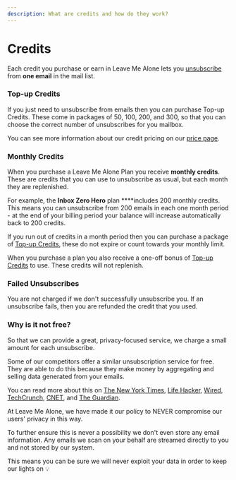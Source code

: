 ```yaml
---
description: What are credits and how do they work?
---
```


# Credits

Each credit you purchase or earn in Leave Me Alone lets you [unsubscribe ](unsubscribing.md)from **one email** in the mail list.

### Top-up Credits

If you just need to unsubscribe from emails then you can purchase Top-up Credits. These come in packages of 50, 100, 200, and 300, so that you can choose the correct number of unsubscribes for you mailbox.

You can see more information about our credit pricing on our [price page](https://leavemealone.app/pricing).

### Monthly Credits

When you purchase a Leave Me Alone Plan you receive **monthly credits**. These are credits that you can use to unsubscribe as usual, but each month they are replenished.

For example, the **Inbox Zero Hero** plan ****includes 200 monthly credits. This means you can unsubscribe from 200 emails in each one month period - at the end of your billing period your balance will increase automatically back to 200 credits.

If you run out of credits in a month period then you can purchase a package of [Top-up Credits](credits.md#top-up-credits), these do not expire or count towards your monthly limit.

When you purchase a plan you also receive a one-off bonus of [Top-up Credits](credits.md#top-up-credits) to use. These credits will not replenish.



### Failed Unsubscribes

You are not charged if we don't successfully unsubscribe you. If an unsubscribe fails, then you are refunded the credit that you used. 



### Why is it not free?

So that we can provide a great, privacy-focused service, we charge a small amount for each unsubscribe.

Some of our competitors offer a similar unsubscription service for free. They are able to do this because they make money by aggregating and selling data generated from your emails.

You can read more about this on [The New York Times](https://www.nytimes.com/2017/04/24/technology/personal-data-firm-slice-unroll-me-backlash-uber.html), [Life Hacker](https://lifehacker.com/unroll-me-the-email-unsubscription-service-has-been-c-1794593445), [Wired](https://www.wired.com/2017/04/stop-services-like-unroll-snooping-gmail), [TechCrunch](https://techcrunch.com/2018/05/05/unroll-me-to-close-to-eu-users-saying-it-cant-comply-with-gdpr), [CNET](https://www.cnet.com/how-to/how-to-remove-unroll-me-from-your-gmail-account/), and [The Guardian](https://www.theguardian.com/technology/2017/apr/24/unrollme-mail-unsubscription-service-heartbroken-sells-user-inbox-data-slice).

At Leave Me Alone, we have made it our policy to NEVER compromise our users' privacy in this way.

To further ensure this is never a possibility we don't even store any email information. Any emails we scan on your behalf are streamed directly to you and not stored by our system.

This means you can be sure we will never exploit your data in order to keep our lights on 💡

